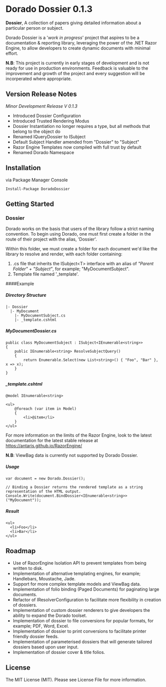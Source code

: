 # Dorado Dossier 0.1.3
**Dossier**, A collection of papers giving detailed information about a particular person or subject.

Dorado Dossier is a '*work in progress*' project that aspires to be a documentation & reporting library, leveraging the power of the .NET Razor Engine, to allow developers to create dynamic documents with minimal effort.

**N.B**: This project is currently in early stages of development and is not ready for use in production environments. Feedback is valuable to the improvement and growth of the project and every suggestion will be incorperated where appropriate.

## Version Release Notes 
*Minor Development Release V 0.1.3*

* Introduced Dossier Configuration 
* Introduced Trusted Rendering Modus 
* Dossier Instantiation no longer requires a type, but all methods that belong to the object do 
* Renamed IQueryDossier<T> to ISubject<T> 
* Default Subject Handler amended from "Dossier" to "Subject" 
* Razor Engine Templates now compiled with full trust by default 
* Renamed Dorado Namespace

## Installation
via Package Manager Console
```
Install-Package DoradoDossier
```

## Getting Started
### Dossier
Dorado works on the basis that users of the library follow a strict naming convention. To begin using Dorado, one must first create a folder in the route of their project with the alias, 'Dossier'. 

Within this folder, we must create a folder for each document we'd like the library to resolve and render, with each folder containing:

1. .cs file that inherits the ISubject&lt;T&gt; interface with an alias of *"Parent Folder" + "Subject"*, for example; "MyDocumentSubject".
2.  Template file named '_template'.

####Example
##### Directory Structure
```
|- Dossier
  |- MyDocument
    |- MyDocumentSubject.cs
    |- _template.cshtml
```
##### MyDocumentDossier.cs
```
public class MyDocumentSubject : ISubject<IEnumerable<string>>
{
    public IEnumerable<string> ResolveSubjectQuery()
    {
        return Enumerable.Select(new List<string>() { "Foo", "Bar" }, x => x);
    }
}
```

##### _template.cshtml
```
@model IEnumerable<string>

<ul>
    @foreach (var item in Model)
    {
        <li>@item</li>
    }
</ul>
```
For more information on the limits of the Razor Engine, look to the latest documentation for the latest stable release
at https://antaris.github.io/RazorEngine/

**N.B**: ViewBag data is currently not supported by Dorado Dossier.

##### Usage
```
var document = new Dorado.Dossier();

// Binding a Dossier returns the rendered template as a string representation of the HTML output.
Console.Write(document.BindDossier<IEnumerable<string>>("MyDocument"));
```

##### Result
```
<ul>
  <li>Foo</li>
  <li>Bar</li>
</ul>
```

## Roadmap
* Use of RazorEngine Isolation API to prevent templates from being written to disk.
* Implementation of alternative templating engines, for example; Handlebars, Moustache, Jade.
* Support for more complex template models and ViewBag data.
* Implementation of folio binding (Paged Documents) for paginating large documents.
* Refactor of IResolverConfiguration to facilitate more flexibility in creation of dossiers.
* Implementation of custom dossier renderers to give developers the ability to expand the Dorado toolset.
* Implementation of dossier to file conversions for popular formats, for example; PDF, Word, Excel.
* Implementation of dossier to print conversions to facilitate printer friendly dossier feeds.
* Implementation of parameterised dossiers that will generate tailored dossiers based upon user input.
* Implementation of dossier cover & title folios.

## License
The MIT License (MIT). Please see License File for more information.

